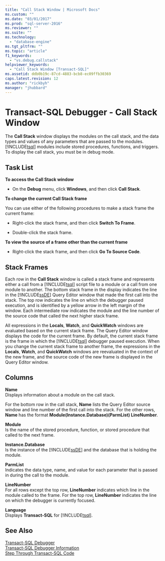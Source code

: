 ```yaml
---
title: "Call Stack Window | Microsoft Docs"
ms.custom: ""
ms.date: "03/01/2017"
ms.prod: "sql-server-2016"
ms.reviewer: ""
ms.suite: ""
ms.technology: 
  - "database-engine"
ms.tgt_pltfrm: ""
ms.topic: "article"
f1_keywords: 
  - "vs.debug.callstack"
helpviewer_keywords: 
  - "Call Stack Window [Transact-SQL]"
ms.assetid: ddb0b19c-87cd-4883-bcb8-ec09ffb30369
caps.latest.revision: 12
ms.author: "rickbyh"
manager: "jhubbard"
---
```

# Transact-SQL Debugger - Call Stack Window
  The **Call Stack** window displays the modules on the call stack, and the data types and values of any parameters that are passed to the modules. [!INCLUDE[tsql](../../a9notintoc/includes/tsql-md.md)] modules include stored procedures, functions, and triggers. To display the call stack, you must be in debug mode.  
  
## Task List  
 **To access the Call Stack window**  
  
-   On the **Debug** menu, click **Windows**, and then click **Call Stack**.  
  
 **To change the current Call Stack frame**  
  
 You can use either of the following procedures to make a stack frame the current frame:  
  
-   Right-click the stack frame, and then click **Switch To Frame**.  
  
-   Double-click the stack frame.  
  
 **To view the source of a frame other than the current frame**  
  
-   Right-click the stack frame, and then click **Go To Source Code**.  
  
## Stack Frames  
 Each row in the **Call Stack** window is called a stack frame and represents either a call from a [!INCLUDE[tsql](../../a9notintoc/includes/tsql-md.md)] script file to a module or a call from one module to another. The bottom stack frame in the display indicates the line in the [!INCLUDE[ssDE](../../a9notintoc/includes/ssde-md.md)] Query Editor window that made the first call into the stack. The top row indicates the line on which the debugger paused execution, and is identified by a yellow arrow in the left margin of the window. Each intermediate row indicates the module and the line number of the source code that called the next higher stack frame.  
  
 All expressions in the **Locals**, **Watch**, and **QuickWatch** windows are evaluated based on the current stack frame. The Query Editor window displays the code for the current frame. By default, the current stack frame is the frame in which the [!INCLUDE[tsql](../../a9notintoc/includes/tsql-md.md)] debugger paused execution. When you change the current stack frame to another frame, the expressions in the **Locals**, **Watch**, and **QuickWatch** windows are reevaluated in the context of the new frame, and the source code of the new frame is displayed in the Query Editor window.  
  
## Columns  
 **Name**  
 Displays information about a module on the call stack.  
  
 For the bottom row in the call stack, **Name** lists the Query Editor source window and line number of the first call into the stack. For the other rows, **Name** has the format **Module(Instance.Database)(ParmList) LineNumber**.  
  
 **Module**  
 Is the name of the stored procedure, function, or stored procedure that called to the next frame.  
  
 **Instance.Database**  
 Is the instance of the [!INCLUDE[ssDE](../../a9notintoc/includes/ssde-md.md)] and the database that is holding the module.  
  
 **ParmList**  
 Indicates the data type, name, and value for each parameter that is passed in during the call to the module.  
  
 **LineNumber**  
 For all rows except the top row, **LineNumber** indicates which line in the module called to the frame. For the top row, **LineNumber** indicates the line on which the debugger is currently focused.  
  
 **Language**  
 Displays **Transact-SQL** for [!INCLUDE[tsql](../../a9notintoc/includes/tsql-md.md)].  
  
## See Also  
 [Transact-SQL Debugger](../../relational-databases/scripting/transact-sql-debugger.md)   
 [Transact-SQL Debugger Information](../../relational-databases/scripting/transact-sql-debugger-information.md)   
 [Step Through Transact-SQL Code](../../relational-databases/scripting/step-through-transact-sql-code.md)  
  
  